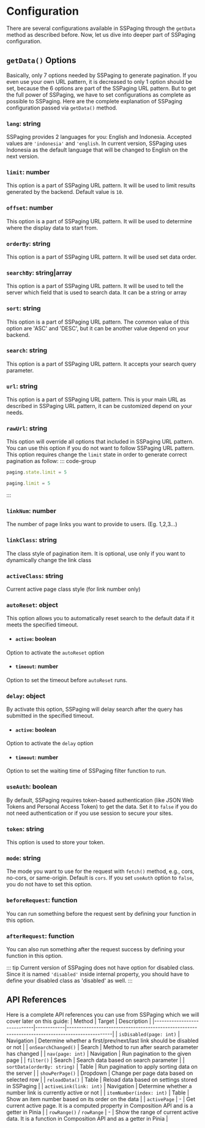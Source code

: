 # Configuration
There are several configurations available in SSPaging through the `getData` method as described before. Now, let us dive into deeper part of SSPaging configuration.

## `getData()` Options
Basically, only 7 options needed by SSPaging to generate pagination. If you even use your own URL pattern, it is decreased to only 1 option should be set, because the 6 options are part of the SSPaging URL pattern. But to get the full power of SSPaging, we have to set configurations as complete as possible to SSPaging. Here are the complete explanation of SSPaging configuration passed via `getData()` method.

### `lang`: string
SSPaging provides 2 languages for you: English and Indonesia. Accepted values are `'indonesia'` and `'english`. In current version, SSPaging uses Indonesia as the default language that will be changed to English on the next version.

### `limit`: number
This option is a part of SSPaging URL pattern. It will be used to limit results generated by the backend. Default value is `10`.

### `offset`: number
This option is a part of SSPaging URL pattern. It will be used to determine where the display data to start from.

### `orderBy`: string
This option is a part of SSPaging URL pattern. It will be used set data order.

### `searchBy`: string|array
This option is a part of SSPaging URL pattern. It will be used to tell the server which field that is used to search data. It can be a string or array

### `sort`: string
This option is a part of SSPaging URL pattern. The common value of this option are 'ASC' and 'DESC', but it can be another value depend on your backend.

### `search`: string
This option is a part of SSPaging URL pattern. It accepts your search query parameter.

### `url`: string 
This option is a part of SSPaging URL pattern. This is your main URL as described in SSPaging URL pattern, it can be customized depend on your needs.

### `rawUrl`: string
This option will override all options that included in SSPaging URL pattern. You can use this option if you do not want to follow SSPaging URL pattern. This option requires change the `limit` state in order to generate correct pagination as follow:
::: code-group
```js [Composition API]
paging.state.limit = 5
```
```js [Pinia]
paging.limit = 5
```
:::

### `linkNum`: number
The number of page links you want to provide to users. (Eg. 1,2,3...)

### `linkClass`: string
The class style of pagination item. It is optional, use only if you want to dynamically change the link class

### `activeClass`: string
Current active page class style (for link number only)

### `autoReset`: object
This option allows you to automatically reset search to the default data if it meets the specified timeout.

- #### `active`: boolean
Option to activate the `autoReset` option

- #### `timeout`: number
Option to set the timeout before `autoReset` runs.

### `delay`: object
By activate this option, SSPaging will delay search after the query has submitted in the specified timeout.

- #### `active`: boolean
Option to activate the `delay` option

- #### `timeout`: number
Option to set the waiting time of SSPaging filter function to run.

### `useAuth`: boolean
By default, SSPaging requires token-based authentication (like JSON Web Tokens and Personal Access Token) to get the data. Set it to `false` if you do not need authentication or if you use session to secure your sites.

### `token`: string
This option is used to store your token.

### `mode`: string
The mode you want to use for the request with `fetch()` method, e.g., cors, no-cors, or same-origin. Default is `cors`. If you set `useAuth` option to `false`, you do not have to set this option.

### `beforeRequest`: function
You can run something before the request sent by defining your function in this option.

### `afterRequest`: function
You can also run something after the request success by defining your function in this option.

::: tip
Current version of SSPaging does not have option for disabled class. Since it is named `'disabled'` inside internal property, you should have to define your disabled class as 'disabled' as well.
:::


## API References
Here is a complete API references you can use from SSPaging which we will cover later on this guide:
| Method                      | Target     | Description                                                                                    |
|-----------------------------|------------|------------------------------------------------------------------------------------------------|
| `isDisabled(page: int)`     | Navigation | Determine whether a first/prev/next/last link should be disabled or not                        |
| `onSearchChanged()`         | Search     | Method to run after search parameter has changed                                               |
| `nav(page: int)`            | Navigation | Run pagination to the given page                                                               |
| `filter()`                  | Search     | Search data based on search parameter                                                          |
| `sortData(orderBy: string)` | Table      | Run pagination to apply sorting data on the server                                             |
| `showPerPage()`             | Dropdown   | Change per page data based on selected row                                                     |
| `reloadData()`              | Table      | Reload data based on settings stored in SSPaging                                               |
| `activeLink(link: int)`     | Navigation | Determine whether a number link is currently active or not                                     |
| `itemNumber(index: int)`    | Table      | Show an item number based on its order on the data                                             |
| `activePage`                | -          | Get current active page. It is a computed property in Composition API and is a getter in Pinia |
| `rowRange()` / `rowRange`   | -          | Show the range of current active data. It is a function in Composition API and as a getter in Pinia |

